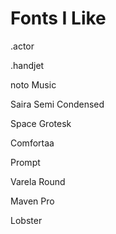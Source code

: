 # Fonts I Like

.actor

.handjet

noto Music

Saira Semi Condensed

Space Grotesk

Comfortaa

Prompt

Varela Round

Maven Pro

Lobster
